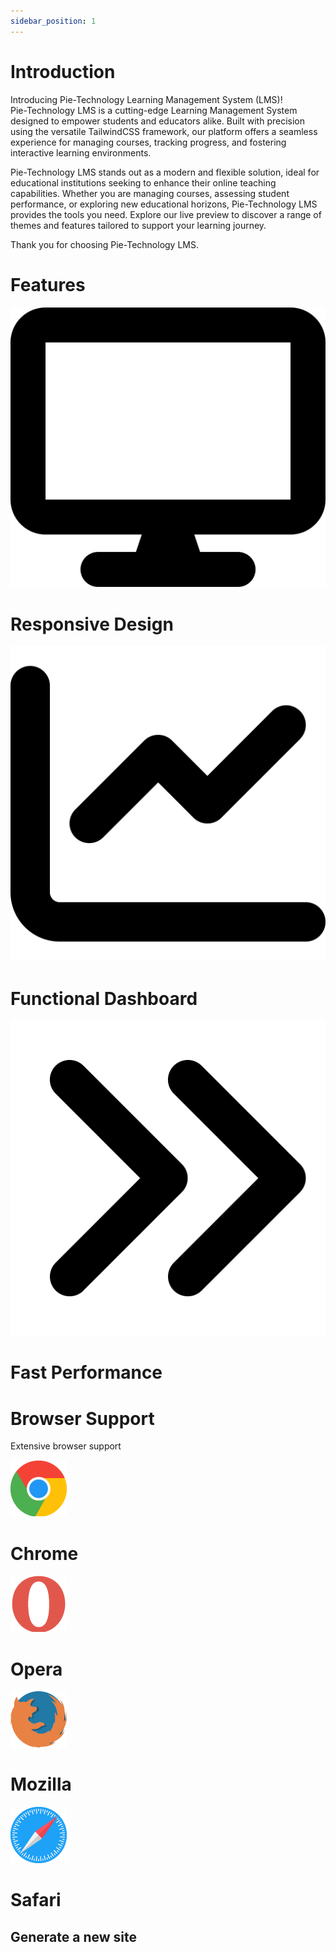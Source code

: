 ```yaml
---
sidebar_position: 1
---
```


<link rel="stylesheet" href="path/to/custom.css"/>

# Introduction

<div class="mt-5">Introducing Pie-Technology Learning Management System (LMS)!</div>

<div class="mt-5">Pie-Technology LMS is a cutting-edge Learning Management System designed to empower students and educators alike. Built with precision using the versatile TailwindCSS framework, our platform offers a seamless experience for managing courses, tracking progress, and fostering interactive learning environments.</div>

Pie-Technology LMS stands out as a modern and flexible solution, ideal for educational institutions seeking to enhance their online teaching capabilities. Whether you are managing courses, assessing student performance, or exploring new educational horizons, Pie-Technology LMS provides the tools you need. Explore our live preview to discover a range of themes and features tailored to support your learning journey.

Thank you for choosing Pie-Technology LMS.

<h1 class="font-bold mt-5"> Features</h1>

<div class="flex items-start justify-start gap-5">
<div class="border bg-amber-400 p-4 my-4 w-48 h-28 flex items-center justify-center rounded-lg  flex-col">
  <img src="https://github.com/aisaanwar62/Docusaurus-document/blob/main/static/img/display-solid.svg?raw=true
" class="w-7 h-7 mb-2"/>
<h1>Responsive Design</h1>
</div>
<div class="border bg-amber-400 p-4 my-4 w-48 h-28 flex items-center justify-center rounded-lg  flex-col">
  <img src="https://github.com/aisaanwar62/Docusaurus-document/blob/main/static/img/chart-line-solid.svg?raw=true" class="w-7 h-7 mb-2"/>
  <h1>Functional Dashboard</h1>
</div>
<div class="border  bg-amber-400 p-4 my-4 w-48 h-28 flex items-center justify-center rounded-lg  flex-col v">
  <img src="https://github.com/aisaanwar62/Docusaurus-document/blob/main/static/img/angles-right-solid.svg?raw=true" class="w-7 h-7 mb-2"/>
  <h1>Fast Performance</h1>
</div>

</div>

<h1 class="font-bold mt-5"> Browser Support</h1>

<p class="mt-3">Extensive browser support</p>
<div class="flex items-start justify-start gap-5">
<div class="box flex-col">
 <img src="https://github.com/aisaanwar62/Docusaurus-document/blob/main/static/img/chrome.png?raw=true" class="w-10 h-10 mb-2"/>
 <h1>Chrome</h1>
</div>
<div class="box flex-col">
 <img src="https://github.com/aisaanwar62/Docusaurus-document/blob/main/static/img/opera.png?raw=true" class="w-10 h-10 mb-2"/>
<h1>Opera</h1>
</div>
<div class="box flex-col">
 <img src="https://github.com/aisaanwar62/Docusaurus-document/blob/main/static/img/mozilla.png?raw=true" class="w-10 h-10 mb-2"/>
<h1>Mozilla</h1>
</div>
<div class="box flex-col">
 <img src="https://github.com/aisaanwar62/Docusaurus-document/blob/main/static/img/safari.png?raw=true" class="w-10 h-10 mb-2"/>
<h1>Safari</h1>
</div>
</div>

## Generate a new site
